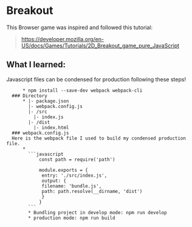 # Breakout

This Browser game was inspired and followed this tutorial:
>https://developer.mozilla.org/en-US/docs/Games/Tutorials/2D_Breakout_game_pure_JavaScript

## What I learned:
Javascript files can be condensed for production following these steps!
 
          * npm install --save-dev webpack webpack-cli
      ### Directory
          * |- package.json
            |- webpack.config.js
            |- /src
              |- index.js
            |- /dist
              |- index.html
      ### webpack.config.js
      Here is the webpack file I used to build my condensed production file.
          * 
            ```javascript
                const path = require('path')

                module.exports = {
                 entry: './src/index.js',
                 output: {
                 filename: 'bundle.js',
                 path: path.resolve(__dirname, 'dist')
                 }
                }
            ```
            * Bundling project in develop mode: npm run develop
            * production mode: npm run build